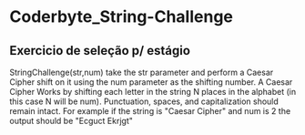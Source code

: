 # Coderbyte_String-Challenge

## Exercicio de seleção p/ estágio

StringChallenge(str,num) take the str parameter and perform a Caesar Cipher shift on it using the num parameter as the shifting number. A Caesar Cipher Works by shifting each letter in the string N places in the alphabet (in this case N will be num).
Punctuation, spaces, and capitalization should remain intact. For example if the string is "Caesar Cipher" and num is 2 the output should be "Ecguct Ekrjgt"
